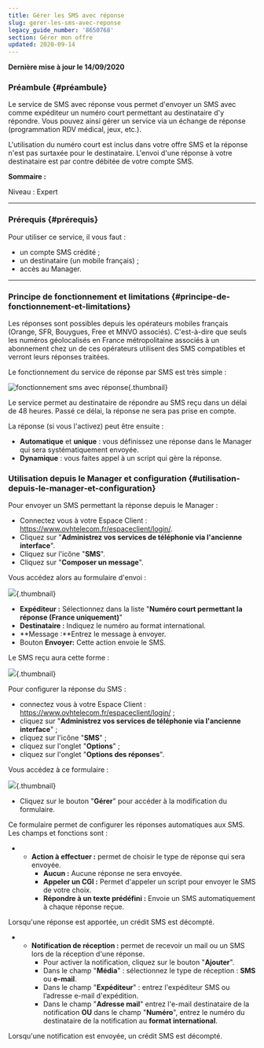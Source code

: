 ```yaml
---
title: Gérer les SMS avec réponse
slug: gerer-les-sms-avec-reponse
legacy_guide_number: '8650768'
section: Gérer mon offre
updated: 2020-09-14
---
```


**Dernière mise à jour le 14/09/2020**

### Préambule {#préambule}

Le service de SMS avec réponse vous permet d'envoyer un SMS avec comme expéditeur un numéro court permettant au destinataire d'y répondre. Vous pouvez ainsi gérer un service via un échange de réponse (programmation RDV médical, jeux, etc.).

L'utilisation du numéro court est inclus dans votre offre SMS et la réponse n'est pas surtaxée pour le destinataire. L'envoi d'une réponse à votre destinataire est par contre débitée de votre compte SMS.

**Sommaire :**

Niveau : Expert

------------------------------------------------------------------------

### Prérequis {#prérequis}

Pour utiliser ce service, il vous faut :

-   un compte SMS crédité ;
-   un destinataire (un mobile français) ;
-   accès au Manager.

------------------------------------------------------------------------

### Principe de fonctionnement et limitations {#principe-de-fonctionnement-et-limitations}

Les réponses sont possibles depuis les opérateurs mobiles français (Orange, SFR, Bouygues, Free et MNVO associés). C'est-à-dire que seuls les numéros géolocalisés en France métropolitaine associés à un abonnement chez un de ces opérateurs utilisent des SMS compatibles et verront leurs réponses traitées.

Le fonctionnement du service de réponse par SMS est très simple :

![fonctionnement sms avec réponse](images/SMSreponse.png){.thumbnail}

Le service permet au destinataire de répondre au SMS reçu dans un délai de 48 heures. Passé ce délai, la réponse ne sera pas prise en compte.

La réponse (si vous l'activez) peut être ensuite :

-   **Automatique** et **unique** : vous définissez une réponse dans le Manager qui sera systématiquement envoyée.
-   **Dynamique** : vous faites appel à un script qui gère la réponse.

### Utilisation depuis le Manager et configuration {#utilisation-depuis-le-manager-et-configuration}

Pour envoyer un SMS permettant la réponse depuis le Manager :

-   Connectez vous à votre Espace Client : <https://www.ovhtelecom.fr/espaceclient/login/>.
-   Cliquez sur "**Administrez vos services de téléphonie via l'ancienne interface**".
-   Cliquez sur l'icône "**SMS**".
-   Cliquez sur "**Composer un message**".

Vous accédez alors au formulaire d'envoi :

![](images/2015-05-27-160330_720x578_scrot.png){.thumbnail}

-   **Expéditeur :** Sélectionnez dans la liste "**Numéro court permettant la réponse (France uniquement)**"
-   **Destinataire :** Indiquez le numéro au format international.
-   **Message :**Entrez le message à envoyer.
-   Bouton **Envoyer:** Cette action envoie le SMS.

Le SMS reçu aura cette forme :

![](images/Screenshot_2015-05-27-16-16-55.png){.thumbnail}

Pour configurer la réponse du SMS :

-   connectez vous à votre Espace Client : <https://www.ovhtelecom.fr/espaceclient/login/> ;
-   cliquez sur "**Administrez vos services de téléphonie via l'ancienne interface**" ;
-   cliquez sur l'icône "**SMS**" ;
-   cliquez sur l'onglet "**Options**" ;
-   cliquez sur l'onglet "**Options des réponses**".

Vous accédez à ce formulaire :

![](images/2015-05-27-163153_716x612_scrot.png){.thumbnail}

-   Cliquez sur le bouton "**Gérer**" pour accéder à la modification du formulaire.

Ce formulaire permet de configurer les réponses automatiques aux SMS. Les champs et fonctions sont :

-   -   **Action à effectuer :** permet de choisir le type de réponse qui sera envoyée.
        -   **Aucun :** Aucune réponse ne sera envoyée.
        -   **Appeler un CGI :** Permet d'appeler un script pour envoyer le SMS de votre choix.
        -   **Répondre à un texte prédéfini :** Envoie un SMS automatiquement à chaque réponse reçue.

Lorsqu'une réponse est apportée, un crédit SMS est décompté.

-   -   **Notification de réception :** permet de recevoir un mail ou un SMS lors de la réception d'une réponse.
        -   Pour activer la notification, cliquez sur le bouton "**Ajouter**".
        -   Dans le champ "**Média**" : sélectionnez le type de réception : **SMS** ou **e-mail**.
        -   Dans le champ "**Expéditeur**" : entrez l'expéditeur SMS ou l’adresse e-mail d'expédition.
        -   Dans le champ "**Adresse mail**" entrez l'e-mail destinataire de la notification **OU** dans le champ "**Numéro**", entrez le numéro du destinataire de la notification au **format international**.

Lorsqu'une notification est envoyée, un crédit SMS est décompté.



